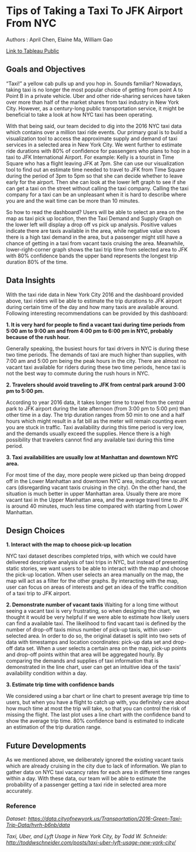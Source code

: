 # Tips of Taking a Taxi To JFK Airport From NYC 

Authors : April Chen, Elaine Ma, William Gao

[Link to Tableau Public](https://public.tableau.com/profile/chen.ma#!/vizhome/taxi_19/Dashboard2?publish=yes)
 
## Goals and Objectives 

“Taxi!” a yellow cab pulls up and you hop in. Sounds familiar? Nowadays, taking taxi is no longer the most popular choice of getting from point A to Point B in a private vehicle. Uber and other ride-sharing services have taken over more than half of the market shares from taxi industry in New York City. However, as a century-long public transportation service, it might be beneficial to take a look at how NYC taxi has been operating. 

With that being said, our team decided to dig into the 2016 NYC taxi data which contains over a million taxi ride events. Our primary goal is to build a visualization tool to access the approximate supply and demand of taxi services in a selected area in New York City. We went further to estimate ride durations with 80% of confidence for passengers who plans to hop in a taxi to JFK International Airport. For example: Kelly is a tourist in Time Square who has a flight leaving JFK at 7pm. She can use our visualization tool to find out an estimate time needed to travel to JFK from Time Square during the period of 3pm to 5pm so that she can decide whether to leave early for the airport. Then she can look at the lower left graph to see if she can get a taxi on the street without calling the taxi company. Calling the taxi company for a taxi can be an unpleasant when it is hard to describe where you are and the wait time can be more than 10 minutes. 

So how to read the dashboard? Users will be able to select an area on the map as taxi pick up location, then the Taxi Demand and Supply Graph on the lower left will display a drop off vs pick up analysis. Positive values indicate there are taxis available in the area, while negative value shows there is a high taxi demand in the area, but a passenger might still have a chance of getting in a taxi from vacant taxis cruising the area. Meanwhile, lower-right-corner graph shows the taxi trip time from selected area to JFK with 80% confidence bands the upper band represents the longest trip duration 80% of the time. 

## Data Insights 
With the taxi ride data in New York City 2016 and the dashboard provided above, taxi riders will be able to estimate the trip durations to JFK airport during certain time of the day and how many taxis are available around. Following interesting recommendations can be provided by this dashboard:

**1. It is very hard for people to find a vacant taxi during time periods from 5:00 am to 9:00 am and from 4:00 pm to 6:00 pm in NYC, probably because of the rush hour.**

Generally speaking, the busiest hours for taxi drivers in NYC is during these two time periods. The demands of taxi are much higher than supplies, with 7:00 am and 5:00 pm being the peak hours in the city. There are almost no vacant taxi available for riders during these two time periods, hence taxi is not the best way to commute during the rush hours in NYC.

**2. Travelers should avoid traveling to JFK from central park around 3:00 pm to 5:00 pm.**

According to year 2016 data, it takes longer time to travel from the central park to JFK airport during the late afternoon (from 3:00 pm to 5:00 pm) than other time in a day. The trip duration ranges from 50 min to one and a half hours which might result in a fat bill as the meter will remain counting even you are stuck in traffic. Taxi availability during this time period is very low, and the demands usually exceed the supplies. Hence there is a high possibility that travelers cannot find any available taxi during this time period.

**3. Taxi availabilities are usually low at Manhattan and downtown NYC area.**

For most time of the day, more people were picked up than being dropped off in the Lower Manhattan and downtown NYC area, indicating few vacant cars (disregarding vacant taxis cruising in the city). On the other hand, the situation is much better in upper Manhattan area. Usually there are more vacant taxi in the Upper Manhattan area, and the average travel time to JFK is around 40 minutes, much less time compared with starting from Lower Manhattan.

## Design Choices 
**1. Interact with the map to choose pick-up location**

NYC taxi dataset describes completed trips, with which we could have delivered descriptive analysis of taxi trips in NYC, but instead of presenting static stories, we want users to be able to interact with the map and choose the pick-up location. When user selects an area manually on the map, the map will act as a filter for the other graphs. By interacting with the map, user can focus on areas of interests and get an idea of the traffic condition of a taxi trip to JFK airport. 

**2. Demonstrate number of vacant taxis**
Waiting for a long time without seeing a vacant taxi is very frustrating, so when designing the chart, we thought it would be very helpful if we were able to estimate how likely users can find a available taxi. The likelihood to find vacant taxi is defined by the number of drop-off taxis minus number of pick-up taxis, within user-selected area. In order to do so, the original dataset is split into two sets of data with timestamps and location coordinates: pick-up data set and drop-off data set. When a user selects a certain area on the map, pick-up points and drop-off points within that area will be aggregated hourly. By comparing the demands and supplies of taxi information that is demonstrated in the line chart, user can get an intuitive idea of the taxis’ availability condition within a day.  

**3. Estimate trip time with confidence bands**

We considered using a bar chart or line chart to present average trip time to users, but when you have a flight to catch up with, you definitely care about how much time at most the trip will take, so that you can control the risk of missing the flight. The last plot uses a line chart with the confidence band to show the average trip time. 80% confidence band is estimated to indicate an estimation of the trip duration range.

## Future Developments
As we mentioned above, we deliberately ignored the existing vacant taxis which are already cruising in the city due to lack of information. We plan to gather data on NYC taxi vacancy rates for each area in different time ranges within a day. With these data, our team will be able to estimate the probability of a passenger getting a taxi ride in selected area more accurately.

### Reference
*Dataset: https://data.cityofnewyork.us/Transportation/2016-Green-Taxi-Trip-Data/hvrh-b6nb/data*

*Taxi, Uber, and Lyft Usage in New York City, by Todd W. Schneide: http://toddwschneider.com/posts/taxi-uber-lyft-usage-new-york-city/*


